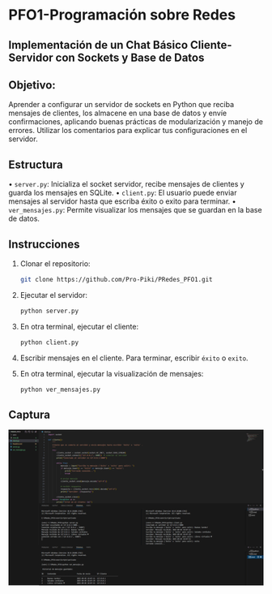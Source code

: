 ﻿# PFO1-Programación sobre Redes

## Implementación de un Chat Básico Cliente-Servidor con Sockets y Base de Datos

## Objetivo:
Aprender a configurar un servidor de sockets en Python que reciba mensajes de clientes,
los almacene en una base de datos y envíe confirmaciones, aplicando buenas prácticas de
modularización y manejo de errores.
Utilizar los comentarios para explicar tus configuraciones en el servidor.

## Estructura
• `server.py`: Inicializa el socket servidor, recibe mensajes de clientes y guarda los mensajes en SQLite.
• `client.py`: El usuario puede enviar mensajes al servidor hasta que escriba éxito o exito para terminar.
• `ver_mensajes.py`: Permite visualizar los mensajes que se guardan en la base de datos.

## Instrucciones

1. Clonar el repositorio:
   ```bash
   git clone https://github.com/Pro-Piki/PRedes_PFO1.git
   ```

2. Ejecutar el servidor:
   ```bash
   python server.py
   ```

3. En otra terminal, ejecutar el cliente:
   ```bash
   python client.py
   ```

4. Escribir mensajes en el cliente. Para terminar, escribir `éxito` o `exito`.

5. En otra terminal, ejecutar la visualización de mensajes:
   ```bash
   python ver_mensajes.py
   ```

## Captura
![Captura de la de conexión y db](CapturaTerminales.png)